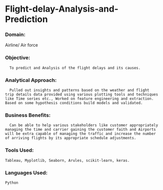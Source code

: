 # Flight-delay-Analysis-and-Prediction

### Domain: 
 Airline/ Air force
### Objective: 
      To predict and Analysis of the flight delays and its causes. 
### Analytical Approach: 
      Pulled out insights and patterns based on the weather and flight trip details data provided using various plotting tools and techniques like Time series etc., Worked on feature engineering and extraction. Based on some hypothesis conditions build models and validated. 
### Business Benefits:  
      Can be able to help various stakeholders like customer appropriately managing the time and carrier gaining the customer faith and Airports will be extra capable of managing the traffic and increase the number of arriving flights by its appropriate schedule adjustments.
### Tools Used: 
    Tableau, Myplotlib, Seaborn, Arules, scikit-learn, keras.
### Languages Used: 
    Python
